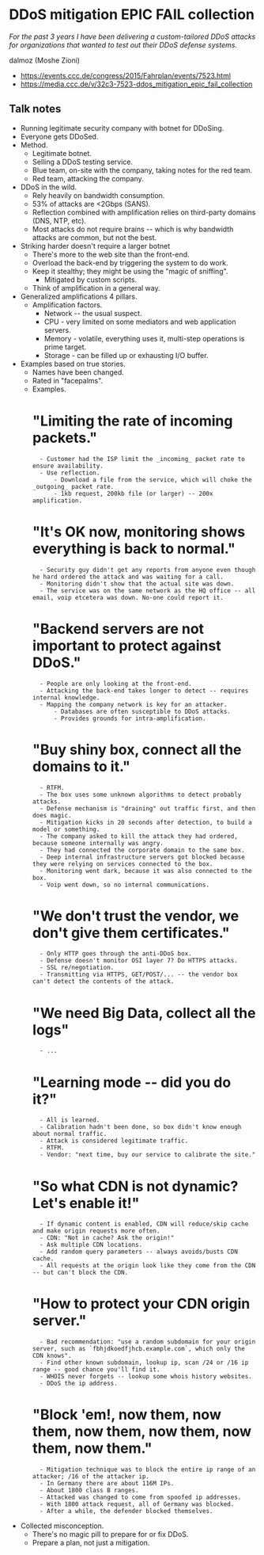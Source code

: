 # DDoS mitigation EPIC FAIL collection

*For the past 3 years I have been delivering a custom-tailored DDoS attacks for organizations that wanted to test out their DDoS defense systems.*

dalmoz (Moshe Zioni)

- https://events.ccc.de/congress/2015/Fahrplan/events/7523.html
- https://media.ccc.de/v/32c3-7523-ddos_mitigation_epic_fail_collection


## Talk notes

- Running legitimate security company with botnet for DDoSing.
- Everyone gets DDoSed.
- Method.
    - Legitimate botnet.
    - Selling a DDoS testing service.
    - Blue team, on-site with the company, taking notes for the red team.
    - Red team, attacking the company.
- DDoS in the wild.
    - Rely heavily on bandwidth consumption.
    - 53% of attacks are <2Gbps (SANS).
    - Reflection combined with amplification relies on third-party domains (DNS, NTP, etc).
    - Most attacks do not require brains -- which is why bandwidth attacks are common, but not the best.
- Striking harder doesn't require a larger botnet
    - There's more to the web site than the front-end.
    - Overload the back-end by triggering the system to do work.
    - Keep it stealthy; they might be using the "magic of sniffing".
        - Mitigated by custom scripts.
    - Think of amplification in a general way.
- Generalized amplifications 4 pillars.
    - Amplification factors.
        - Network -- the usual suspect.
        - CPU - very limited on some mediators and web application servers.
        - Memory - volatile, everything uses it, multi-step operations is prime target.
        - Storage - can be filled up or exhausting I/O buffer.
- Examples based on true stories.
    - Names have been changed.
    - Rated in "facepalms".
    - Examples.
        # "Limiting the rate of incoming packets."
            - Customer had the ISP limit the _incoming_ packet rate to ensure availability.
            - Use reflection.
                - Download a file from the service, which will choke the _outgoing_ packet rate.
                - 1kb request, 200kb file (or larger) -- 200x amplification.
        # "It's OK now, monitoring shows everything is back to normal."
            - Security guy didn't get any reports from anyone even though he hard ordered the attack and was waiting for a call.
            - Monitoring didn't show that the actual site was down.
            - The service was on the same network as the HQ office -- all email, voip etcetera was down. No-one could report it.
        # "Backend servers are not important to protect against DDoS."
            - People are only looking at the front-end.
            - Attacking the back-end takes longer to detect -- requires internal knowledge.
            - Mapping the company network is key for an attacker.
                - Databases are often susceptible to DDoS attacks.
                - Provides grounds for intra-amplification.
        # "Buy shiny box, connect all the domains to it."
            - RTFM.
            - The box uses some unknown algorithms to detect probably attacks.
            - Defense mechanism is "draining" out traffic first, and then does magic.
            - Mitigation kicks in 20 seconds after detection, to build a model or something.
            - The company asked to kill the attack they had ordered, because someone internally was angry.
            - They had connected the corporate domain to the same box.
            - Deep internal infrastructure servers got blocked because they were relying on services connected to the box.
            - Monitoring went dark, because it was also connected to the box.
            - Voip went down, so no internal communications.
        # "We don't trust the vendor, we don't give them certificates."
            - Only HTTP goes through the anti-DDoS box.
            - Defense doesn't monitor OSI layer 7? Do HTTPS attacks.
            - SSL re/negotiation.
            - Transmitting via HTTPS, GET/POST/... -- the vendor box can't detect the contents of the attack.
        # "We need Big Data, collect all the logs"
            - ...
        # "Learning mode -- did you do it?"
            - All is learned.
            - Calibration hadn't been done, so box didn't know enough about normal traffic.
            - Attack is considered legitimate traffic.
            - RTFM.
            - Vendor: "next time, buy our service to calibrate the site."
        # "So what CDN is not dynamic? Let's enable it!"
            - If dynamic content is enabled, CDN will reduce/skip cache and make origin requests more often.
            - CDN: "Not in cache? Ask the origin!"
            - Ask multiple CDN locations.
            - Add random query parameters -- always avoids/busts CDN cache.
            - All requests at the origin look like they come from the CDN -- but can't block the CDN.
        # "How to protect your CDN origin server."
            - Bad recommendation: "use a random subdomain for your origin server, such as `fbhjdkoedfjhcb.example.com`, which only the CDN knows".
            - Find other known subdomain, lookup ip, scan /24 or /16 ip range -- good chance you'll find it.
            - WHOIS never forgets -- lookup some whois history websites.
            - DDoS the ip address.
        # "Block 'em!, now them, now them, now them, now them, now them, now them."
            - Mitigation technique was to block the entire ip range of an attacker; /16 of the attacker ip.
            - In Germany there are about 116M IPs.
            - About 1800 class B ranges.
            - Attacked was changed to come from spoofed ip addresses.
            - With 1800 attack request, all of Germany was blocked.
            - After a while, the defender blocked themselves.
- Collected misconception.
    - There's no magic pill to prepare for or fix DDoS.
    - Prepare a plan, not just a mitigation.

